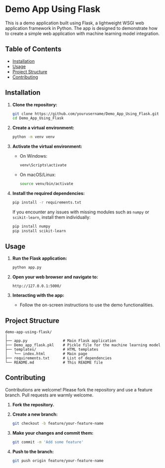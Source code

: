 # Demo App Using Flask

This is a demo application built using Flask, a lightweight WSGI web application framework in Python. The app is designed to demonstrate how to create a simple web application with machine learning model integration.

## Table of Contents

- [Installation](#installation)
- [Usage](#usage)
- [Project Structure](#project-structure)
- [Contributing](#contributing)

## Installation

1. **Clone the repository:**
   ```sh
   git clone https://github.com/yourusername/Demo_App_Using_Flask.git
   cd Demo_App_Using_Flask
   ```

2. **Create a virtual environment:**
   ```sh
   python -m venv venv
   ```

3. **Activate the virtual environment:**
   - On Windows:
     ```sh
     venv\Scripts\activate
     ```
   - On macOS/Linux:
     ```sh
     source venv/bin/activate
     ```

4. **Install the required dependencies:**
   ```sh
   pip install -r requirements.txt
   ```

   If you encounter any issues with missing modules such as `numpy` or `scikit-learn`, install them individually:
   ```sh
   pip install numpy
   pip install scikit-learn
   ```

## Usage

1. **Run the Flask application:**
   ```sh
   python app.py
   ```

2. **Open your web browser and navigate to:**
   ```
   http://127.0.0.1:5000/
   ```

3. **Interacting with the app:**
   - Follow the on-screen instructions to use the demo functionalities.

## Project Structure

```
demo-app-using-flask/
│
├── app.py                # Main Flask application
├── Demo_app_flask.pkl    # Pickle file for the machine learning model
├── templates/            # HTML templates
│   └── index.html        # Main page
├── requirements.txt      # List of dependencies
└── README.md             # This README file

```

## Contributing

Contributions are welcome! Please fork the repository and use a feature branch. Pull requests are warmly welcome.

1. **Fork the repository.**

2. **Create a new branch:**
   ```sh
   git checkout -b feature/your-feature-name
   ```

3. **Make your changes and commit them:**
   ```sh
   git commit -m 'Add some feature'
   ```

4. **Push to the branch:**
   ```sh
   git push origin feature/your-feature-name
   ```
